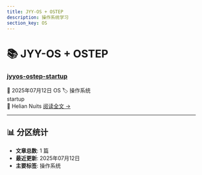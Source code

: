 ```yaml
---
title: JYY-OS + OSTEP
description: 操作系统学习
section_key: OS
---
```


# 📚 JYY-OS + OSTEP

<div class="section-posts-grid" markdown>


<div class="post-card" markdown>
<div class="post-header">
  <h3 class="post-title">
    <a href="/HelianNuits/blog/posts/jyyos-ostep-startup/">jyyos-ostep-startup</a>
  </h3>
  <div class="post-meta">
    <span class="post-date">📅 2025年07月12日</span>
    <span class="category-tag">OS</span>
    <span class="tag-list">🏷️ 操作系统</span>
  </div>
</div>
<div class="post-excerpt">
  startup
</div>
<div class="post-footer">
  <span class="post-author">👤 Helian Nuits</span>
  <a href="/HelianNuits/blog/posts/jyyos-ostep-startup/" class="read-more">阅读全文 →</a>
</div>
</div>


</div>

---

<div class="section-info" markdown>

## 📊 分区统计

- **文章总数**: 1 篇
- **最近更新**: 2025年07月12日
- **主要标签**: 操作系统

</div>
